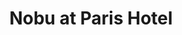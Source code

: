 ---
layout: place
title: "Nobu at Paris Hotel"
permalink: /nevada/las-vegas/nobu-at-paris-hotel.html
stateAbbr: NV
stateName: Nevada
cityName: Las Vegas
seo:
  name: "Nobu at Paris Hotel"
  type: Restaurant
  links: null
description: "Looking for sushi in Las Vegas, Nevada? Check out Nobu at Paris Hotel for a delightful Japanese dining experience. Enjoy a variety of sushi and other dishes ..."
place_id: ChIJCXSDNRbFyIAR3KdPJrCaFU4
photos:
  - name: >-
      places/ChIJCXSDNRbFyIAR3KdPJrCaFU4/photos/AeeoHcLxgc4bnYWf1v6mdxaW48PAnqaPAoQvD9WgEIySiDSk3dBVAIA5vA6jMYKLVsvHl9_2nUh2YNUoN1Q0zNsAWDdUayBo-XJmoEB3JVR44GC-TVuG6OffgenI6JDSKExGm_Z7xxlWM1GC2VZQle_TUqaRUmxQxgRWYVeHx6EH5qOa3bsOFieeV6TjZaR1ILzGfEJ8rZsZwVu-gvA9mI05Ne4rD4r02SmPM-sQ0Q7sT4tUZp0iL68AoO8jzSX6vj9Dw_FcazMp8l9Kdj7jxzemUcYIjYvReXLcwT7UDrzn60YR6g
    widthPx: 1400
    heightPx: 787
    authorAttributions:
      - displayName: Nobu at Paris Hotel
        uri: https://maps.google.com/maps/contrib/115919161169909760743
        photoUri: >-
          https://lh3.googleusercontent.com/a/ACg8ocLmzEhunMPtMfxGmodYyfJ7dfQoxRZARoKZH_5mBcwvZP0jag=s100-p-k-no-mo
    flagContentUri: >-
      https://www.google.com/local/imagery/report/?cb_client=maps_api_places.places_api&image_key=!1e10!2sAF1QipOhcWfGSg7MpfuMnYetam1AyQaZzLkSGIuSfvSC&hl=en-US
    googleMapsUri: >-
      https://www.google.com/maps/place//data=!3m4!1e2!3m2!1sAF1QipOhcWfGSg7MpfuMnYetam1AyQaZzLkSGIuSfvSC!2e10!4m2!3m1!1s0x80c8c51635837409:0x4e159ab0264fa7dc
  - name: >-
      places/ChIJCXSDNRbFyIAR3KdPJrCaFU4/photos/AeeoHcLGiWrjKROJtfGEUwJW9vsQIv74GYFr2Q7CWAbwzGFCc5sxLp-M0hguCSYoa9jwPOnKAu1h5E8XQPV2QYogioRMEyPzcvpCH3oXx_MP5GoDngbcdUcTdXv39Ibqaj4mqTkKMu-OBUJkTFgbgciGv4PI1Py348K9AKNoobxwHtEaa2MHxSSYV5dB3GUkJgKl8JDjapXw6aYB0mPN1P9EHMtJWi0oUVi3YRKurgM-JFJpUA8Cn60in01bvOlo5L9etE73-rfFCsitnIUYVpyTHQx2yyYRUDq7XIrOS8_Uj7VdDg
    widthPx: 1000
    heightPx: 667
    authorAttributions:
      - displayName: Nobu at Paris Hotel
        uri: https://maps.google.com/maps/contrib/115919161169909760743
        photoUri: >-
          https://lh3.googleusercontent.com/a/ACg8ocLmzEhunMPtMfxGmodYyfJ7dfQoxRZARoKZH_5mBcwvZP0jag=s100-p-k-no-mo
    flagContentUri: >-
      https://www.google.com/local/imagery/report/?cb_client=maps_api_places.places_api&image_key=!1e10!2sAF1QipPF6L4qWJKwpDlgjLKTr6DLfKLO3sCiFiizACno&hl=en-US
    googleMapsUri: >-
      https://www.google.com/maps/place//data=!3m4!1e2!3m2!1sAF1QipPF6L4qWJKwpDlgjLKTr6DLfKLO3sCiFiizACno!2e10!4m2!3m1!1s0x80c8c51635837409:0x4e159ab0264fa7dc
  - name: >-
      places/ChIJCXSDNRbFyIAR3KdPJrCaFU4/photos/AeeoHcLmpg71vN3Kw7F6BzbcXcckEWjxPOKRic1_KwcrdKWO5c8oUcGnWza1g6x4FxXPDjUcwkfq4gWIcuVAxe8uV1zISfNdTE_RdR3Vt1T-CWvxJYUAY9nQvjEVuKg83eDWiUd3mw6Ymlz1KH9Qx7cJlI_RFVKN0i8kwvT1l2Ijl4P4BsrYdoC_qySDj6FbhxfjjNkRwlGPS5FRZqMrzjRlOwMxLW9dts5LPGJg6HAi7D4Cl8pYf6Uk1NBbig-wrk3_7RvpTDyXmaCA4vEgcYo5sweiUm4A6IZRNtTM-gtuT-udbqpNUVFxgCXfRGrnprxYi823KjUXveGcDh64EWUNXijFYza5ZVsm4PxaYVinRiZNHz9rAFOS_2JFEH9gCZiCCcEFND2mcZtmmrUfBXlOIix_NVwK3ByAiGp7_nUxssB1SVy_
    widthPx: 4000
    heightPx: 3000
    authorAttributions:
      - displayName: Bill Koutras
        uri: https://maps.google.com/maps/contrib/103587376902541004317
        photoUri: >-
          https://lh3.googleusercontent.com/a-/ALV-UjUoChvtFBz7FVd_qroAm0IALXbCIky08y_E1KMs676GJupyzsANlA=s100-p-k-no-mo
    flagContentUri: >-
      https://www.google.com/local/imagery/report/?cb_client=maps_api_places.places_api&image_key=!1e10!2sCIHM0ogKEICAgMCQ-rLE6QE&hl=en-US
    googleMapsUri: >-
      https://www.google.com/maps/place//data=!3m4!1e2!3m2!1sCIHM0ogKEICAgMCQ-rLE6QE!2e10!4m2!3m1!1s0x80c8c51635837409:0x4e159ab0264fa7dc
  - name: >-
      places/ChIJCXSDNRbFyIAR3KdPJrCaFU4/photos/AeeoHcJpeBDphY5wcoIy8OVh8mSPut-LbY_GRt748621m7711COCqf9MxaZIl090Xdj95984n7K14wYBpy9gSg62i-Wh_Si9LHb6zj1wZBeQxly6mYlT4jvX2w0rhYumeuU-HGFxL7PVjkbX6fqwSeM86rOlLzURh0VTbR_J3JxXNwsxIzYIimv3SRYchPMGYtWunq91hCeHbnC-M4rJjV9TXKhpD8z4lIdXFCfmvOquYW3I4txh7gHXhMAS8UvAFXnICBCHsrN7-Q_YJlI3lVmvCZu5JtHU-9vyMZyl15gwSVTPk4VBvsmPRMapV4VRz4sO_o0umr4GnLm_9qqbL3lIfxaDHmAg6ryc0ePBqYy36br7b_ZVFdQGBXYQQGsRb4xfCfMSYtTq0j2YniVNjTZSZPlLSJpr_Qbn25iL4GsK54o
    widthPx: 4800
    heightPx: 3599
    authorAttributions:
      - displayName: Brian Keenan
        uri: https://maps.google.com/maps/contrib/107809492684905567832
        photoUri: >-
          https://lh3.googleusercontent.com/a-/ALV-UjWr7UxlpgkS34t2Vorx2QFwu867-S-psbixKYobWE2VNe-bSJGQ6w=s100-p-k-no-mo
    flagContentUri: >-
      https://www.google.com/local/imagery/report/?cb_client=maps_api_places.places_api&image_key=!1e10!2sCIHM0ogKEICAgIDT2ceCfA&hl=en-US
    googleMapsUri: >-
      https://www.google.com/maps/place//data=!3m4!1e2!3m2!1sCIHM0ogKEICAgIDT2ceCfA!2e10!4m2!3m1!1s0x80c8c51635837409:0x4e159ab0264fa7dc
  - name: >-
      places/ChIJCXSDNRbFyIAR3KdPJrCaFU4/photos/AeeoHcJI-2R419lcXNa0MQc3Sc2ddX8ZLOopYCLI2hwQ_BYaehniXEfxz3VmGz1xQZIcUHZGofIv2rCICXliwhF99ODGR5NJYdVFzjQv6SyFp3y7hGoaejC39isj-Ny7YCDiAlVgWLqpqPVYoAnJOXpFrz6-sgnL9FshjSKrx2MGyITpDzQWRn3sa17fdSFAk_BzhBhGV6-lGFlSorDr3Zj5GDtLCaGjfj7swuQBS_9Z_sTiibtFuFNqkmMZMfVX1_kiAp-hX4ywlwcg75_9I1yL1YBNrK0Thy3kUgysry4bxrS0DJgBa5nkHVvxfGTU_jz2LdZAHaLzMYJbxgTL9owbM_gX5x-kOQxV22gwKDvyZ03gO6Kfb-ZUf-Mup0sHx3d5fv-aSMv2KvYYjKLCVLIZWERRF_vA9AlihZy3F0eE2Wo-61w
    widthPx: 836
    heightPx: 627
    authorAttributions:
      - displayName: Drew Patel
        uri: https://maps.google.com/maps/contrib/115032944860872259202
        photoUri: >-
          https://lh3.googleusercontent.com/a/ACg8ocJhdy46ctA0yiRi5ElLasb20TDbPu8Y_75LLf8xPHlJgj0rIQ=s100-p-k-no-mo
    flagContentUri: >-
      https://www.google.com/local/imagery/report/?cb_client=maps_api_places.places_api&image_key=!1e10!2sCIHM0ogKEICAgID_54KCjAE&hl=en-US
    googleMapsUri: >-
      https://www.google.com/maps/place//data=!3m4!1e2!3m2!1sCIHM0ogKEICAgID_54KCjAE!2e10!4m2!3m1!1s0x80c8c51635837409:0x4e159ab0264fa7dc
  - name: >-
      places/ChIJCXSDNRbFyIAR3KdPJrCaFU4/photos/AeeoHcKyYCLM0XPSbRhVmXS_WMgpJ1FOEZC6aagtuqT0gsVQs3S4ytAGoyqTCjktQSzBa1UQvLCJxsnKaoG2_SceEyQQSgC5cWpQoBwcUCmVmsRs3YY7ZUax1eX4MbHm5Oay0wrQYicZlzHBcoFJTUz6uBQSo73MFwbdMzHmN1jgE0JX6DtBC2DDCCtWOZZlSN7PD5fLju7LDxZCMPANGqlaowvWy1mIadGcJLQ9F_bVwinWBg0jysV1bdI7_Ia_ddIUMMm5gs6lLA7EyMG8Nkun6vmu7PqXUG-e4DHnGss-zE10pxbcLi4a8B_RxuRyCQ3VJBhPo9mEsRKlonAZ6bVM1OwfF15U0T12e0xKmuOAX6vopALKzDQ44ytTaoewCRPRcPziVphQ5VirG0UPqXsPEeKytXWBHeT965plPwfFbbFRCv3F
    widthPx: 4000
    heightPx: 3000
    authorAttributions:
      - displayName: Alanna Abreu
        uri: https://maps.google.com/maps/contrib/107201799193701423536
        photoUri: >-
          https://lh3.googleusercontent.com/a-/ALV-UjXWmAUNx5NqOFHgak9Pyhn_7C_Es-0WsbcV2AwOQnC8l_6aWX9D=s100-p-k-no-mo
    flagContentUri: >-
      https://www.google.com/local/imagery/report/?cb_client=maps_api_places.places_api&image_key=!1e10!2sCIHM0ogKEICAgIDH7smQ3QE&hl=en-US
    googleMapsUri: >-
      https://www.google.com/maps/place//data=!3m4!1e2!3m2!1sCIHM0ogKEICAgIDH7smQ3QE!2e10!4m2!3m1!1s0x80c8c51635837409:0x4e159ab0264fa7dc
  - name: >-
      places/ChIJCXSDNRbFyIAR3KdPJrCaFU4/photos/AeeoHcI8zhVsn9ZSV2BCrxuSexzmkdwl2ojpIrYZ9IEuPc_MCBcJSWx2icGPbrmb8CI8cMwu45ndhTemC4r80vbKlw-bkx83XtTibbcU381dtA5vo7oGokPcUm_JdDBZBxqMxnS37LVBxRGJPgT_zzULyj_HRnURCSJv4PcjNLTVZEjXGFDjCUg3GZdrN0QPd2EL5Z0r108QCx9-m9OCLOm3thsPP31tFaDZLR6YTGMjHcI_knJdsdJUDkU12diderc09xcrZjYrVTeL2yMEzx-9BrK2a33Ic3zJvxLBgL0AHUBjo1FSRvtG-Lhyb2Q3SXLD7ASyvG1xbFt8AWpMOXBKsL_IubEtKcv3IKD4eM0COYs3PLyqlzvymcA5CsMza6348-tnUVK4vh_VDVdBoRFk0j2VgUvYmm6YD8_9KBl8EeMF0w
    widthPx: 627
    heightPx: 836
    authorAttributions:
      - displayName: Drew Patel
        uri: https://maps.google.com/maps/contrib/115032944860872259202
        photoUri: >-
          https://lh3.googleusercontent.com/a/ACg8ocJhdy46ctA0yiRi5ElLasb20TDbPu8Y_75LLf8xPHlJgj0rIQ=s100-p-k-no-mo
    flagContentUri: >-
      https://www.google.com/local/imagery/report/?cb_client=maps_api_places.places_api&image_key=!1e10!2sCIHM0ogKEICAgID_54KUVQ&hl=en-US
    googleMapsUri: >-
      https://www.google.com/maps/place//data=!3m4!1e2!3m2!1sCIHM0ogKEICAgID_54KUVQ!2e10!4m2!3m1!1s0x80c8c51635837409:0x4e159ab0264fa7dc
  - name: >-
      places/ChIJCXSDNRbFyIAR3KdPJrCaFU4/photos/AeeoHcIKCWZXGZQnkux6LyL6eL91enLL-tuZKeqNRTMoJPnf40NAKI2WKTt5c-nhWT-rAzu9p3LBskAb7Lg2nm5xM9pxpBHp_b74m9uGBVPoO56UyEZ_anedjpEXWfBsvaEysbpGfyaPFEmLfZNnCpa-4uE0UtYVUfQN5qw_ZoWM81uNzbZ9jLUCGFZ5D2DtAM7tH5ZTMCmeOA6lJItX2jWgmLvnQlL8R5nNhJPlsn3C5HGiMp6Vawxi6zf_g5dOpbKt-fEJJgvfCkI9TwlEdEZbeE1W2hHGclxuWufeboKHnb7nfuZkFDOU0Lk5xbWpEZ7BaxGAz2mfc9oTz4_reIvt_pbrFtz0EsoEFNpBcQG8KifGPhKw78HdBhwpjIoUhUzATCTic7D5LZjivSPzH48cwEi6gPyVu4EV6WqRVp4JT2t4nQ
    widthPx: 4800
    heightPx: 3600
    authorAttributions:
      - displayName: Brian Nguyen
        uri: https://maps.google.com/maps/contrib/102374940213637504823
        photoUri: >-
          https://lh3.googleusercontent.com/a-/ALV-UjXLMToZvYQE20G35G4gjUf2tuwyccr2ezxpqQUgBkK3sQxURzt1=s100-p-k-no-mo
    flagContentUri: >-
      https://www.google.com/local/imagery/report/?cb_client=maps_api_places.places_api&image_key=!1e10!2sCIHM0ogKEICAgIC_5KSraw&hl=en-US
    googleMapsUri: >-
      https://www.google.com/maps/place//data=!3m4!1e2!3m2!1sCIHM0ogKEICAgIC_5KSraw!2e10!4m2!3m1!1s0x80c8c51635837409:0x4e159ab0264fa7dc
  - name: >-
      places/ChIJCXSDNRbFyIAR3KdPJrCaFU4/photos/AeeoHcImCnZWNV9YxFME8TgoI27un7Tv2O_EDs6KziFyZPwyI9Vjp0vghzy1WxuR0lGLAqJVnHExF2ZlUFXrEms0bl96--jIzIEaD2cIP-13CyfM8292jLsEDE-oUEFuQUf876Or_FUt50r-6KukVTNHAoiRucligVaYM39evtdDqYk7Rs9FMKF4zSY8WwG-8LrkEsd2A2Xqk5-SpK6p4_zBhkTH5JTK8uu_hWMkMkx3WyFcyUdw9JrpaxbQubVE-yXlBWuaguYh_X63g5mhlAA7qS5nfk11R7BxO3BusCKwfWGEWkDnBdOLNaWyhGoUbiHp-hGXtcoGtplRmFNcOuzeOQUD3YXYPnjtx6g8cBZcCpVR4USodbD6TOUFHXDfE2-LRPiGRNNE04YLtZxngdQs_J1KfiAU26RmRFQWU88hxRLza_pu
    widthPx: 4800
    heightPx: 3600
    authorAttributions:
      - displayName: Brian Keenan
        uri: https://maps.google.com/maps/contrib/107809492684905567832
        photoUri: >-
          https://lh3.googleusercontent.com/a-/ALV-UjWr7UxlpgkS34t2Vorx2QFwu867-S-psbixKYobWE2VNe-bSJGQ6w=s100-p-k-no-mo
    flagContentUri: >-
      https://www.google.com/local/imagery/report/?cb_client=maps_api_places.places_api&image_key=!1e10!2sCIHM0ogKEICAgIDT2ce8-gE&hl=en-US
    googleMapsUri: >-
      https://www.google.com/maps/place//data=!3m4!1e2!3m2!1sCIHM0ogKEICAgIDT2ce8-gE!2e10!4m2!3m1!1s0x80c8c51635837409:0x4e159ab0264fa7dc
  - name: >-
      places/ChIJCXSDNRbFyIAR3KdPJrCaFU4/photos/AeeoHcLSn06VtHriz5-qYk03Vqi14SeCgh2l4qRpsk8SDdhlYxY2PK_SYAw69gQ28Y0Pymf96tMFVpHmrwtJequnxhAkTUv90_b97a1-hGiW03qe1Hwwb-waFgoqquFIWoFvrKMnO8qAfYRSFGd_g91uR7MLTXaOEUW6UqyWA8Drjz25TfL3IiwVO5VckAdjt9vfdUSZRw4ILzvFU_jM5OT34aR73-cHxndYqwkUiYmlB-8eACPX4osUQfxVSdapjfJcEFVGhEKXwrEy4KRkmltncXWxyxsNTsOoA9pmc2_zECbTHqs6aLb3Rn9RVachq9zNZnXvZA3Lnub-9mIhDANkc6qia_gzQrg375Yn5-bSaA8kYr1nIosZzePZUAwa_e7_BgkzmhXJnSoNwE6oBcxEg6k0A_iTPApUbERU5hQC1e4hEeKH
    widthPx: 3024
    heightPx: 4032
    authorAttributions:
      - displayName: Michael Dobbins
        uri: https://maps.google.com/maps/contrib/102057774207039842995
        photoUri: >-
          https://lh3.googleusercontent.com/a-/ALV-UjWR7Jyf0hKR5Bh_lHdMFAxyUx7gU89f1WjJGnimUEnASsse0mg9=s100-p-k-no-mo
    flagContentUri: >-
      https://www.google.com/local/imagery/report/?cb_client=maps_api_places.places_api&image_key=!1e10!2sCIHM0ogKEICAgMCw9_-YhgE&hl=en-US
    googleMapsUri: >-
      https://www.google.com/maps/place//data=!3m4!1e2!3m2!1sCIHM0ogKEICAgMCw9_-YhgE!2e10!4m2!3m1!1s0x80c8c51635837409:0x4e159ab0264fa7dc
address: 3655 Las Vegas Blvd S, Las Vegas, NV 89109, USA
street: 3655 Las Vegas Blvd S
city: Las Vegas
state: NV
zip: '89109'
country: USA
neighborhood: null
latitude: '36.112781'
longitude: '-115.170464'
accessibility_options:
  wheelchairAccessibleParking: true
  wheelchairAccessibleEntrance: true
  wheelchairAccessibleRestroom: true
  wheelchairAccessibleSeating: true
business_status: OPERATIONAL
name: Nobu at Paris Hotel
google_maps_links:
  directionsUri: >-
    https://www.google.com/maps/dir//''/data=!4m7!4m6!1m1!4e2!1m2!1m1!1s0x80c8c51635837409:0x4e159ab0264fa7dc!3e0
  placeUri: https://maps.google.com/?cid=5626573390816978908
  writeAReviewUri: >-
    https://www.google.com/maps/place//data=!4m3!3m2!1s0x80c8c51635837409:0x4e159ab0264fa7dc!12e1
  reviewsUri: >-
    https://www.google.com/maps/place//data=!4m4!3m3!1s0x80c8c51635837409:0x4e159ab0264fa7dc!9m1!1b1
  photosUri: >-
    https://www.google.com/maps/place//data=!4m3!3m2!1s0x80c8c51635837409:0x4e159ab0264fa7dc!10e5
primary_type: Japanese Restaurant
opening_hours:
  regular: null
  current: null
secondary_opening_hours:
  regular:
    weekdayDescriptions: null
    type: null
  current:
    weekdayDescriptions: null
    type: null
phone: null
price_level: null
price_range: null
rating: null
rating_count: 0
website: null
reviews: null
parking_options: null
payment_options: null
allow_dogs: null
curbside_pickup: null
delivery: null
dine_in: null
good_for_children: null
good_for_groups: null
good_for_sports: null
live_music: null
menu_for_children: null
outdoor_seating: null
reservable: null
restroom: null
serves_beer: null
serves_breakfast: null
serves_brunch: null
serves_cocktails: null
serves_coffee: null
serves_dinner: null
serves_dessert: null
serves_lunch: null
serves_vegetarian_food: null
serves_wine: null
takeout: null
summary: null

---